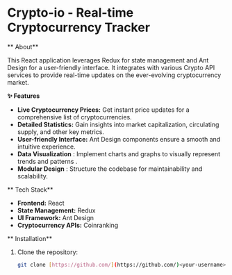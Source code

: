 #  Crypto-io - Real-time Cryptocurrency Tracker 

** About**

 This React application leverages Redux for state management and Ant Design for a user-friendly interface. It integrates with various Crypto API services to provide real-time updates on the ever-evolving cryptocurrency market.

**✨ Features**

* **Live Cryptocurrency Prices:** Get instant price updates for a comprehensive list of cryptocurrencies.
* **Detailed Statistics:** Gain insights into market capitalization, circulating supply, and other key metrics.
* **User-friendly Interface:** Ant Design components ensure a smooth and intuitive experience.
* **Data Visualization** : Implement charts and graphs to visually represent trends and patterns .
* **Modular Design** : Structure the codebase for maintainability and scalability.

** Tech Stack**

* **Frontend:** React
* **State Management:** Redux
* **UI Framework:** Ant Design
* **Cryptocurrency APIs:** Coinranking

** Installation**

1. Clone the repository:

   ```bash
   git clone [https://github.com/](https://github.com/)<your-username>/<project-name>.git
